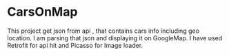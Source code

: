 # CarsOnMap

This project get json from api , that contains cars info including geo location.
I am parsing that json and displaying it on GoogleMap.
I have used Retrofit for api hit and Picasso for Image loader. 
